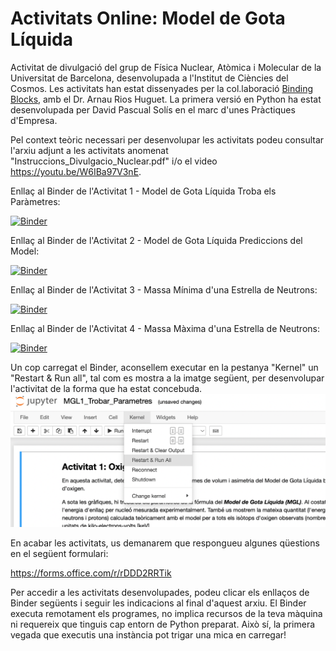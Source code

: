 # Activitats Online: Model de Gota Líquida
Activitat de divulgació del grup de Física Nuclear, Atòmica i Molecular de la Universitat de Barcelona, desenvolupada a l'Institut de Ciències del Cosmos. Les activitats han estat dissenyades per la col.laboració [Binding Blocks](https://sites.google.com/york.ac.uk/bindingblocks/home), amb el Dr. Arnau Rios Huguet. La primera versió en Python ha estat desenvolupada per David Pascual Solís en el marc d'unes Pràctiques d'Empresa.

Pel context teòric necessari per desenvolupar les activitats podeu consultar l'arxiu adjunt a les activitats anomenat "Instruccions_Divulgacio_Nuclear.pdf" i/o el video https://youtu.be/W6IBa97V3nE.

Enllaç al Binder de l'Activitat 1 - Model de Gota Líquida Troba els Paràmetres:

[![Binder](https://mybinder.org/badge_logo.svg)](https://mybinder.org/v2/gh/arnaurios/Divulgacio_Outreach/HEAD?filepath=/Catala/MGL1_Trobar_Parametres.ipynb)

Enllaç al Binder de l'Activitat 2 - Model de Gota Líquida Prediccions del Model:

[![Binder](https://mybinder.org/badge_logo.svg)](https://mybinder.org/v2/gh/arnaurios/Divulgacio_Outreach/HEAD?filepath=/Catala/MGL2_Prediccio.ipynb)

Enllaç al Binder de l'Activitat 3 - Massa Mínima d'una Estrella de Neutrons:

[![Binder](https://mybinder.org/badge_logo.svg)](https://mybinder.org/v2/gh/arnaurios/Divulgacio_Outreach/HEAD?filepath=/Catala/MGL3_Estrella_Neutrons_Massa_Minima.ipynb)

Enllaç al Binder de l'Activitat 4 - Massa Màxima d'una Estrella de Neutrons:

[![Binder](https://mybinder.org/badge_logo.svg)](https://mybinder.org/v2/gh/arnaurios/Divulgacio_Outreach/HEAD?filepath=/Catala/MGL4_Estrella_Neutrons_Massa_Maxima.ipynb)

Un cop carregat el Binder, aconsellem executar en la pestanya "Kernel" un "Restart & Run all", tal com es mostra a la imatge següent, per desenvolupar l'activitat de la forma que ha estat concebuda.
![Indicacions](./restart_run_all.png)

En acabar les activitats, us demanarem que respongueu algunes qüestions en el següent formulari:

https://forms.office.com/r/rDDD2RRTik

Per accedir a les activitats desenvolupades, podeu clicar els enllaços de Binder següents i seguir les indicacions al final d'aquest arxiu. El Binder executa remotament els programes, no implica recursos de la teva màquina ni requereix que tinguis cap entorn de Python preparat. Això sí, la primera vegada que executis una instància pot trigar una mica en carregar!

